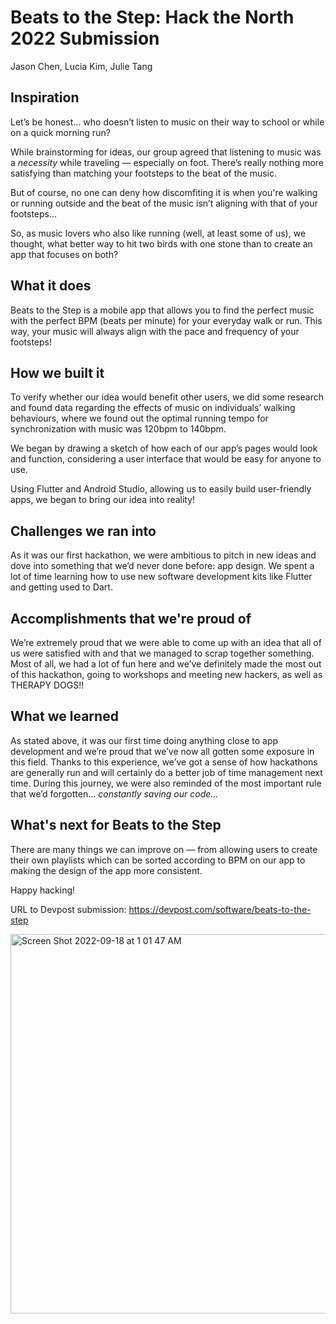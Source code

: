 # Beats to the Step: Hack the North 2022 Submission

Jason Chen, Lucia Kim, Julie Tang


## Inspiration
Let’s be honest… who doesn’t listen to music on their way to school or while on a quick morning run?

While brainstorming for ideas, our group agreed that listening to music was a _necessity_ while traveling — especially on foot. There’s really nothing more satisfying than matching your footsteps to the beat of the music. 

But of course, no one can deny how discomfiting it is when you're walking or running outside and the beat of the music isn’t aligning with that of your footsteps... 

So, as music lovers who also like running (well, at least some of us), we thought, what better way to hit two birds with one stone than to create an app that focuses on both?

## What it does
Beats to the Step is a mobile app that allows you to find the perfect music with the perfect BPM (beats per minute) for your everyday walk or run. This way, your music will always align with the pace and frequency of your footsteps!

## How we built it
To verify whether our idea would benefit other users, we did some research and found data regarding the effects of music on individuals’ walking behaviours, where we found out the optimal running tempo for synchronization with music was 120bpm to 140bpm.

We began by drawing a sketch of how each of our app’s pages would look and function, considering a user interface that would be easy for anyone to use. 

Using Flutter and Android Studio, allowing us to easily build user-friendly apps, we began to bring our idea into reality!

## Challenges we ran into
As it was our first hackathon, we were ambitious to pitch in new ideas and dove into something that we’d never done before: app design. We spent a lot of time learning how to use new software development kits like Flutter and getting used to Dart. 

## Accomplishments that we're proud of
We’re extremely proud that we were able to come up with an idea that all of us were satisfied with and that we managed to scrap together something. Most of all, we had a lot of fun here and we’ve definitely made the most out of this hackathon, going to workshops and meeting new hackers, as well as THERAPY DOGS!! 

## What we learned
As stated above, it was our first time doing anything close to app development and we’re proud that we’ve now all gotten some exposure in this field. Thanks to this experience, we’ve got a sense of how hackathons are generally run and will certainly do a better job of time management next time. During this journey, we were also reminded of the most important rule that we’d forgotten… _constantly saving our code…_

## What's next for Beats to the Step
There are many things we can improve on — from allowing users to create their own playlists which can be sorted according to BPM on our app to making the design of the app more consistent. 


Happy hacking!

URL to Devpost submission: https://devpost.com/software/beats-to-the-step


<img width="607" alt="Screen Shot 2022-09-18 at 1 01 47 AM" src="https://user-images.githubusercontent.com/84947592/190892447-00bfbc88-c27b-454c-83f0-a6dab08ddacf.png">
